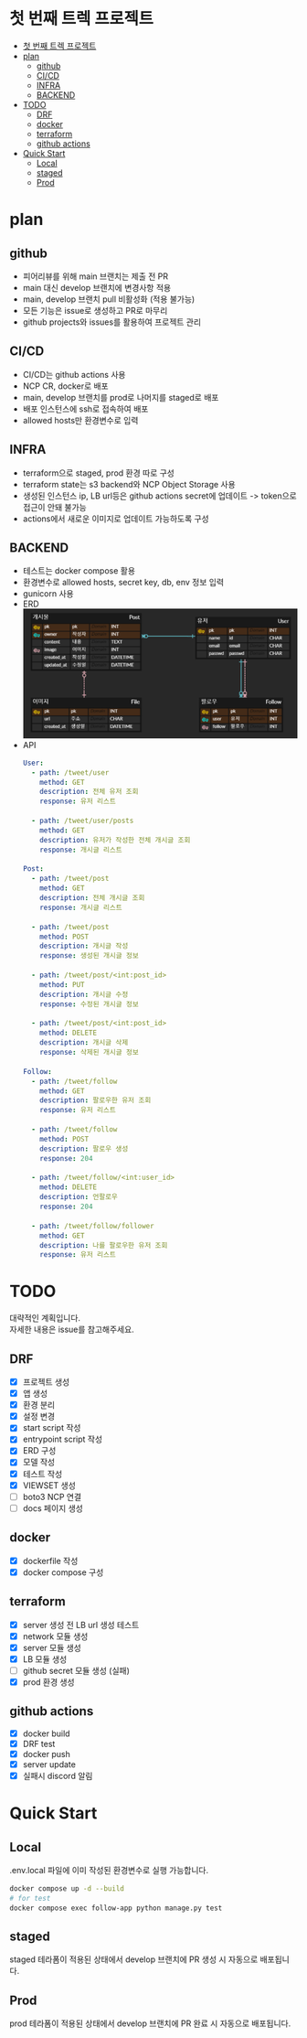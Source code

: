 # 첫 번째 트렉 프로젝트

- [첫 번째 트렉 프로젝트](#첫-번째-트렉-프로젝트)
- [plan](#plan)
  - [github](#github)
  - [CI/CD](#cicd)
  - [INFRA](#infra)
  - [BACKEND](#backend)
- [TODO](#todo)
  - [DRF](#drf)
  - [docker](#docker)
  - [terraform](#terraform)
  - [github actions](#github-actions)
- [Quick Start](#quick-start)
  - [Local](#local)
  - [staged](#staged)
  - [Prod](#prod)

# plan

## github

- 피어리뷰를 위해 main 브랜치는 제출 전 PR
- main 대신 develop 브랜치에 변경사항 적용
- main, develop 브랜치 pull 비활성화 (적용 불가능)
- 모든 기능은 issue로 생성하고 PR로 마무리
- github projects와 issues를 활용하여 프로젝트 관리

## CI/CD

- CI/CD는 github actions 사용
- NCP CR, docker로 배포
- main, develop 브랜치를 prod로 나머지를 staged로 배포
- 배포 인스턴스에 ssh로 접속하여 배포
- allowed hosts만 환경변수로 입력

## INFRA

- terraform으로 staged, prod 환경 따로 구성
- terraform state는 s3 backend와 NCP Object Storage 사용
- 생성된 인스턴스 ip, LB url등은 github actions secret에 업데이트 -> token으로 접근이 안돼 불가능
- actions에서 새로운 이미지로 업데이트 가능하도록 구성

## BACKEND

- 테스트는 docker compose 활용
- 환경변수로 allowed hosts, secret key, db, env 정보 입력
- gunicorn 사용
- ERD
  ![ERD image](images/erd.png)
- API  
  ```yaml
  User:
    - path: /tweet/user
      method: GET
      description: 전체 유저 조회
      response: 유저 리스트
    
    - path: /tweet/user/posts
      method: GET
      description: 유저가 작성한 전체 개시글 조회
      response: 개시글 리스트

  Post:
    - path: /tweet/post
      method: GET
      description: 전체 개시글 조회
      response: 개시글 리스트

    - path: /tweet/post
      method: POST
      description: 개시글 작성
      response: 생성된 개시글 정보

    - path: /tweet/post/<int:post_id>
      method: PUT
      description: 개시글 수정
      response: 수정된 개시글 정보
    
    - path: /tweet/post/<int:post_id>
      method: DELETE
      description: 개시글 삭제
      response: 삭제된 개시글 정보

  Follow:
    - path: /tweet/follow
      method: GET
      description: 팔로우한 유저 조회
      response: 유저 리스트
    
    - path: /tweet/follow
      method: POST
      description: 팔로우 생성
      response: 204
    
    - path: /tweet/follow/<int:user_id>
      method: DELETE
      description: 언팔로우
      response: 204

    - path: /tweet/follow/follower
      method: GET
      description: 나를 팔로우한 유저 조회
      response: 유저 리스트

  ```
# TODO

대략적인 계획입니다.  
자세한 내용은 issue를 참고해주세요.

## DRF

- [x] 프로젝트 생성
- [x] 앱 생성
- [x] 환경 분리
- [x] 설정 변경
- [x] start script 작성
- [x] entrypoint script 작성
- [x] ERD 구성
- [x] 모델 작성
- [x] 테스트 작성
- [x] VIEWSET 생성
- [ ] boto3 NCP 연결
- [ ] docs 페이지 생성

## docker

- [x] dockerfile 작성
- [x] docker compose 구성

## terraform

- [x] server 생성 전 LB url 생성 테스트
- [x] network 모듈 생성
- [x] server 모듈 생성
- [x] LB 모듈 생성
- [ ] github secret 모듈 생성 (실패)
- [x] prod 환경 생성

## github actions

- [x] docker build
- [x] DRF test
- [x] docker push
- [x] server update
- [x] 실패시 discord 알림

# Quick Start

## Local

.env.local 파일에 이미 작성된 환경변수로 실행 가능합니다.

```bash
docker compose up -d --build
# for test
docker compose exec follow-app python manage.py test
```

## staged

staged 테라폼이 적용된 상태에서 develop 브랜치에 PR 생성 시 자동으로 배포됩니다.

## Prod

prod 테라폼이 적용된 상태에서 develop 브랜치에 PR 완료 시 자동으로 배포됩니다.